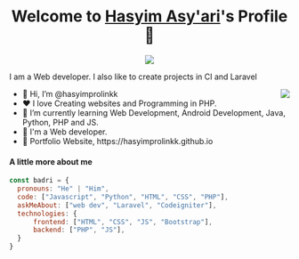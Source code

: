 <p align="center">
  <h1 align="center">Welcome to <a href="https://github.com/hasyimprolinkk">Hasyim Asy'ari</a>'s Profile 👋</h1>
</p>
<p align="center">
  <a align="center" href="https://github.com/DenverCoder1/readme-typing-svg"><img src="https://readme-typing-svg.herokuapp.com?&font=IBM+Plex+Sans&color=F72EE2&size=25&lines=Welcome+to+my+GitHub+Profile!;I'm+a+Web+developer" /></a>
</p>
<p>I am a Web developer. I also like to create projects in CI and Laravel</p>
<img align="right" src="https://media.giphy.com/media/M9gbBd9nbDrOTu1Mqx/giphy.gif">
<ul>
  <li>👋 Hi, I’m @hasyimprolinkk</li>
  <li>❤️ I love Creating websites and Programming in PHP.</li>
  <li>🌱 I’m currently learning Web Development, Android Development, Java, Python, PHP and JS.</li>
  <li>💼 I'm a Web developer.</li>
  <li>🧐 Portfolio Website, https://hasyimprolinkk.github.io</li>
</ul>

#### A little more about me
```javascript
const badri = {
  pronouns: "He" | "Him",
  code: ["Javascript", "Python", "HTML", "CSS", "PHP"],
  askMeAbout: ["web dev", "Laravel", "Codeigniter"],
  technologies: {
      frontend: ["HTML", "CSS", "JS", "Bootstrap"],
      backend: ["PHP", "JS"],
  }
}
```
